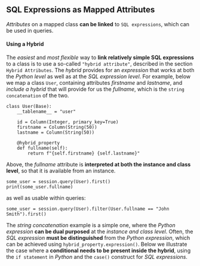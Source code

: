 ## SQL Expressions as Mapped Attributes

_Attributes_ on a mapped class __can be linked__ to `SQL expressions`, which can be used in queries.


#### Using a Hybrid

The _easiest_ and _most flexible_ way to __link relatively simple SQL expressions__ to a class is to use a so-called `"hybrid attribute"`, described in the section `Hybrid Attributes`. The _hybrid_ provides for an _expression_ that works at both the _Python level_ as well as at the _SQL expression level_. For example, below we map a class `User`, containing attributes _firstname_ and _lastname_, and _include a hybrid_ that will provide for us the _fullname_, which is the `string concatenation` of the two.

```
class User(Base):
    __tablename__ = "user"
    
    id = Column(Integer, primary_key=True)
    firstname = Column(String(50))
    lastname = Column(String(50))
    
    @hybrid_property
    def fullname(self):
        return f"{self.firstname} {self.lastname}"
```

Above, the _fullname_ attribute is __interpreted at both the instance and class level__, so that it is available from an instance.

```
some_user = session.query(User).first()
print(some_user.fullname)
```

as well as usable within queries:

```
some_user = session.query(User).filter(User.fullname == "John Smith").first()
```

The _string concatenation_ example is a simple one, where the _Python expression_ __can be dual purposed__ at the _instance and class level_. Often, the _SQL expression_ __must be distinguished__ from the _Python expression_, which can be achieved using `hybrid_property.expression()`. Below we illustrate the case where a __conditional needs to be present inside the hybrid__, using the `if statement` in _Python_ and the `case()` construct for _SQL expressions_.
